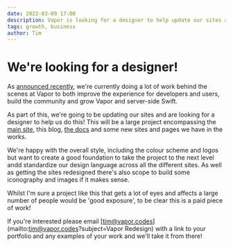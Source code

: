 ```yaml
---
date: 2022-03-09 17:00
description: Vapor is looking for a designer to help update our sites and branding
tags: growth, business
author: Tim
---
```

# We're looking for a designer!

As [announced recently](https://blog.vapor.codes/posts/vapor-next-steps/), we're currently doing a lot of work behind the scenes at Vapor to both improve the experience for developers and users, build the community and grow Vapor and server-side Swift.

As part of this, we're going to be updating our sites and are looking for a designer to help us do this! This will be a large project encompassing the [main site](https://vapor.codes), this blog, [the docs](https://docs.vapor.codes/4.0/) and some new sites and pages we have in the works.

We're happy with the overall style, including the colour scheme and logos but want to create a good foundation to take the project to the next level andd standardize our design language across all the different sites. As well as getting the sites redesigned there's also scope to build some iconography and images if it makes sense.

Whilst I'm sure a project like this that gets a lot of eyes and affects a large number of people would be 'good exposure', to be clear this is a paid piece of work!

If you're interested please email [tim@vapor.codes](mailto:tim@vapor.codes?subject=Vapor Redesign) with a link to your portfolio and any examples of your work and we'll take it from there!
